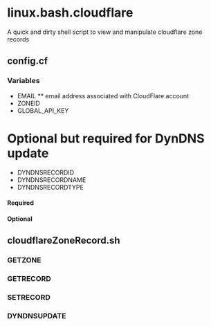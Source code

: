# linux.bash.cloudflare
A quick and dirty shell script to view and manipulate cloudflare zone records
## config.cf
### Variables
* EMAIL
  ** email address associated with CloudFlare account
* ZONEID
* GLOBAL_API_KEY

# Optional but required for DynDNS update
* DYNDNSRECORDID
* DYNDNSRECORDNAME
* DYNDNSRECORDTYPE

#### Required

#### Optional
## cloudflareZoneRecord.sh
### GETZONE
### GETRECORD
### SETRECORD
### DYNDNSUPDATE
